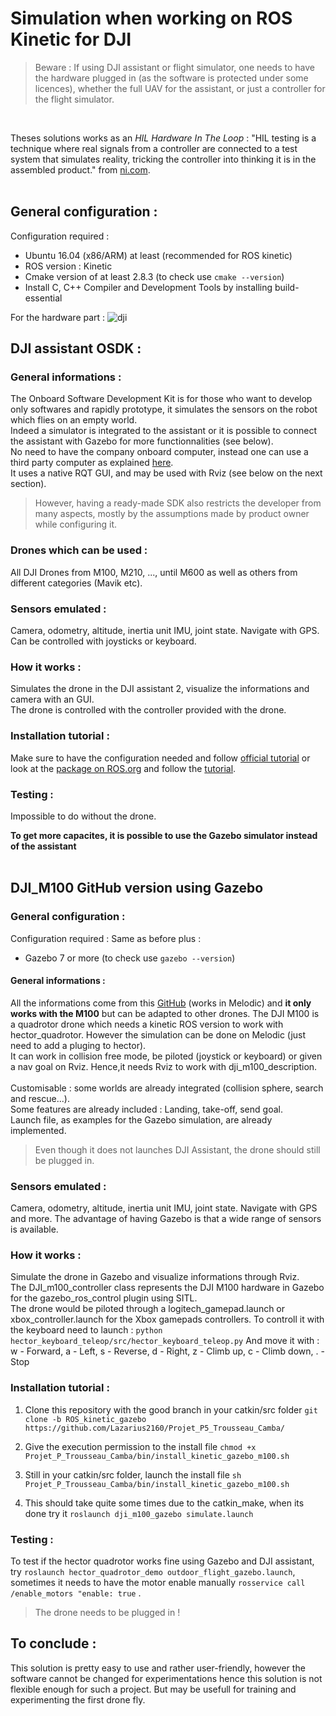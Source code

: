 # Simulation when working on ROS Kinetic for DJI 
   
> Beware : If using DJI assistant or flight simulator, one needs to have the hardware plugged in (as the software is protected under some licences), whether the full UAV for the assistant, or just a controller for the flight simulator.  
<br>

Theses solutions works as an *HIL Hardware In The Loop* : "HIL testing is a technique where real signals from a controller are connected to a test system that simulates reality, tricking the controller into thinking it is in the assembled product." from [ni.com](https://www.ni.com/fr-fr/innovations/white-papers/17/what-is-hardware-in-the-loop-.html#section-1136066798).  
<br>

## General configuration : 

Configuration required : 
-	Ubuntu 16.04 (x86/ARM) at least (recommended for ROS kinetic)
-	ROS version : Kinetic 
-	Cmake version of at least 2.8.3 (to check use `cmake --version`)
-  Install C, C++ Compiler and Development Tools by installing build-essential


For the hardware part :
![dji](https://user-images.githubusercontent.com/76939787/109983703-5c30ad80-7d03-11eb-9a23-420aecdacf67.png)


## DJI assistant OSDK :

### General informations :
The Onboard Software Development Kit is for those who want to develop only softwares and rapidly prototype, it simulates the sensors on the robot which flies on an empty world.  
Indeed a simulator is integrated to the assistant or it is possible to connect the assistant with Gazebo for more functionnalities (see below).  
No need to have the company onboard computer, instead one can use a third party computer as explained [here](https://developer.dji.com/onboard-sdk/documentation/purchaseguide/hardware.html#onboard-computer).  
It uses a native RQT GUI, and may be used with Rviz (see below on the next section).  
> However, having a ready-made SDK also restricts the developer from many aspects, mostly by the assumptions made by product owner while configuring it.
   
### Drones which can be used :
All DJI Drones from M100, M210, ..., until M600 as well as others from different categories (Mavik etc).

### Sensors emulated :
Camera, odometry, altitude, inertia unit IMU, joint state. Navigate with GPS. Can be controlled with joysticks or keyboard.

### How it works :
Simulates the drone in the DJI assistant 2, visualize the informations and camera with an GUI.  
The drone is controlled with the controller provided with the drone.  

### Installation tutorial :
Make sure to have the configuration needed and follow [official tutorial](https://developer.dji.com/onboard-sdk/documentation/quickstart/development-environment.html#configure-ros-development-environment) or look at the [package on ROS.org](http://wiki.ros.org/dji_sdk) and follow the [tutorial](http://wiki.ros.org/dji_sdk/Tutorials/Getting%20Started).

### Testing :

Impossible to do without the drone.


**To get more capacites, it is possible to use the Gazebo simulator instead of the assistant**  
<br>

## DJI_M100 GitHub version using Gazebo

### General configuration :
Configuration required :
Same as before plus :
-	Gazebo 7 or more (to check use `gazebo --version`)


#### General informations :
All the informations come from this [GitHub](https://github.com/dji-m100-ros/dji_m100_gazebo) (works in Melodic) and **it only works with the M100** but can be adapted to other drones.
The DJI M100 is a quadrotor drone which needs a kinetic ROS version to work with hector_quadrotor. However the simulation can be done on Melodic (just need to add a pluging to hector).  
It can work in collision free mode, be piloted (joystick or keyboard) or given a nav goal on Rviz. Hence,it needs Rviz to work with dji_m100_description.  
<br>
Customisable : some worlds are already integrated (collision sphere, search and rescue...).  
Some features are already included : Landing, take-off, send goal.  
Launch file, as examples for the Gazebo simulation, are already implemented.
> Even though it does not launches DJI Assistant, the drone should still be plugged in. 
   
### Sensors emulated :
Camera, odometry, altitude, inertia unit IMU, joint state. Navigate with GPS and more. The advantage of having Gazebo is that a wide range of sensors is available.

### How it works :
Simulate the drone in Gazebo and visualize informations through Rviz.  
The DJI_m100_controller class represents the DJI M100 hardware in Gazebo for the gazebo_ros_control plugin using SITL.  
The drone would be piloted through a logitech_gamepad.launch or xbox_controller.launch for the Xbox gamepads controllers. To controll it with the keyboard need to launch :
   `python hector_keyboard_teleop/src/hector_keyboard_teleop.py` 
And move it with : w - Forward, a - Left, s - Reverse, d - Right, z - Climb up, c - Climb down, . - Stop

### Installation tutorial :

   1. Clone this repository with the good branch in your catkin/src folder 
     `git clone -b ROS_kinetic_gazebo https://github.com/Lazarius2160/Projet_P5_Trousseau_Camba/`

   2. Give the execution permission to the install file
      `chmod +x Projet_P_Trousseau_Camba/bin/install_kinetic_gazebo_m100.sh`

   3. Still in your catkin/src folder, launch the install file
      `sh Projet_P_Trousseau_Camba/bin/install_kinetic_gazebo_m100.sh`

   4. This should take quite some times due to the catkin_make, when its done try it
      `roslaunch dji_m100_gazebo simulate.launch`
      
### Testing :
To test if the hector quadrotor works fine using Gazebo and DJI assistant, try `roslaunch hector_quadrotor_demo outdoor_flight_gazebo.launch`, sometimes it needs to have the motor enable manually `rosservice call /enable_motors "enable: true` .  
> The drone needs to be plugged in !

## To conclude :
This solution is pretty easy to use and rather user-friendly, however the software cannot be changed for experimentations hence this solution is not flexible enough for such a project. But may be usefull for training and experimenting the first drone fly.

